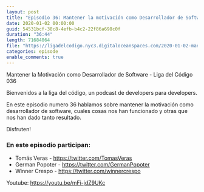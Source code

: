 ```yaml
---
layout: post
title: "Episodio 36: Mantener la motivación como Desarrollador de Software"
date: 2020-01-02 00:00:00
guid: 54531bcf-38c8-4efb-b4c2-22f86a698c0f
duration: "36:44"
length: 71684064 
file: "https://ligadelcodigo.nyc3.digitaloceanspaces.com/2020-01-02-mantener-motivacion.mp3"
categories: episode
enable_comments: true
---
```


Mantener la Motivación como Desarrollador de Software - Liga del Código 036

Bienvenidos a la liga del código, un podcast de developers para developers.

En este episodio numero 36 hablamos sobre mantener la motivación como desarrollador de software, cuales cosas nos han funcionado y otras que nos han dado tanto resultado.

Disfruten!

### En este episodio participan:
- Tomás Veras - https://twitter.com/TomasVeras
- German Popoter - https://twitter.com/GermanPopoter
- Winner Crespo - https://twitter.com/winnercrespo

Youtube: https://youtu.be/mFi-jdZ9UKc
